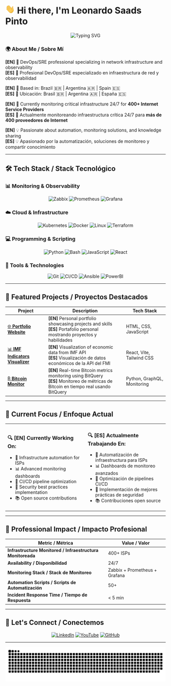 # <img src="https://raw.githubusercontent.com/ABSphreak/ABSphreak/master/gifs/Hi.gif" width="30px"> Hi there, I'm Leonardo Saads Pinto

<div align="center">
  <img src="https://readme-typing-svg.herokuapp.com?font=Fira+Code&pause=1000&color=00FF00&center=true&vCenter=true&width=500&lines=DevOps+Engineer+%7C+SRE+%7C+Network+Specialist;Monitoring+Critical+Infrastructure;400%2B+ISPs+Under+Management;Open+Source+Enthusiast" alt="Typing SVG" />
</div>

### 🌍 About Me / Sobre Mí

**[EN]** 🚀 DevOps/SRE professional specializing in network infrastructure and observability  
**[ES]** 🚀 Profesional DevOps/SRE especializado en infraestructura de red y observabilidad

**[EN]** 📍 Based in: Brazil 🇧🇷 | Argentina 🇦🇷 | Spain 🇪🇸  
**[ES]** 📍 Ubicación: Brasil 🇧🇷 | Argentina 🇦🇷 | España 🇪🇸

**[EN]** 🔭 Currently monitoring critical infrastructure 24/7 for **400+ Internet Service Providers**  
**[ES]** 🔭 Actualmente monitoreando infraestructura crítica 24/7 para **más de 400 proveedores de Internet**

**[EN]** 💡 Passionate about automation, monitoring solutions, and knowledge sharing  
**[ES]** 💡 Apasionado por la automatización, soluciones de monitoreo y compartir conocimiento

---

## 🛠️ Tech Stack / Stack Tecnológico

### 📊 Monitoring & Observability

<div align="center">

![Zabbix](https://img.shields.io/badge/Zabbix-DC382D?style=for-the-badge&logo=zabbix&logoColor=white)
![Prometheus](https://img.shields.io/badge/Prometheus-E6522C?style=for-the-badge&logo=Prometheus&logoColor=white)
![Grafana](https://img.shields.io/badge/Grafana-F46800?style=for-the-badge&logo=grafana&logoColor=white)

</div>

### ☁️ Cloud & Infrastructure

<div align="center">

![Kubernetes](https://img.shields.io/badge/Kubernetes-326CE5?style=for-the-badge&logo=kubernetes&logoColor=white)
![Docker](https://img.shields.io/badge/Docker-2496ED?style=for-the-badge&logo=docker&logoColor=white)
![Linux](https://img.shields.io/badge/Linux-FCC624?style=for-the-badge&logo=linux&logoColor=black)
![Terraform](https://img.shields.io/badge/Terraform-7B42BC?style=for-the-badge&logo=terraform&logoColor=white)

</div>

### 💻 Programming & Scripting

<div align="center">

![Python](https://img.shields.io/badge/Python-3776AB?style=for-the-badge&logo=python&logoColor=white)
![Bash](https://img.shields.io/badge/Bash-4EAA25?style=for-the-badge&logo=gnu-bash&logoColor=white)
![JavaScript](https://img.shields.io/badge/JavaScript-F7DF1E?style=for-the-badge&logo=javascript&logoColor=black)
![React](https://img.shields.io/badge/React-20232A?style=for-the-badge&logo=react&logoColor=61DAFB)

</div>

### 🔧 Tools & Technologies

<div align="center">

![Git](https://img.shields.io/badge/Git-F05032?style=for-the-badge&logo=git&logoColor=white)
![CI/CD](https://img.shields.io/badge/CI%2FCD-0052CC?style=for-the-badge&logo=jenkins&logoColor=white)
![Ansible](https://img.shields.io/badge/Ansible-EE0000?style=for-the-badge&logo=ansible&logoColor=white)
![PowerBI](https://img.shields.io/badge/PowerBI-F2C811?style=for-the-badge&logo=powerbi&logoColor=black)

</div>

---

## 🚀 Featured Projects / Proyectos Destacados

<div align="center">
  
| Project | Description | Tech Stack |
|---------|-------------|------------|
| [🌐 **Portfolio Website**](https://leonardoSaaads.github.io) | **[EN]** Personal portfolio showcasing projects and skills<br>**[ES]** Portafolio personal mostrando proyectos y habilidades | HTML, CSS, JavaScript |
| [📊 **IMF Indicators Visualizer**](https://github.com/leonardoSaaads/imf-indicators-visualizer) | **[EN]** Visualization of economic data from IMF API<br>**[ES]** Visualización de datos económicos de la API del FMI | React, Vite, Tailwind CSS |
| [₿ **Bitcoin Monitor**](https://github.com/leonardoSaaads/bitcoin-monitor) | **[EN]** Real-time Bitcoin metrics monitoring using BitQuery<br>**[ES]** Monitoreo de métricas de Bitcoin en tiempo real usando BitQuery | Python, GraphQL, Monitoring |

</div>

---

## 🎯 Current Focus / Enfoque Actual

<table>
<tr>
<td width="50%">

### 🔍 **[EN]** Currently Working On:
- 🔧 Infrastructure automation for ISPs
- 📊 Advanced monitoring dashboards
- 🚀 CI/CD pipeline optimization
- 🔐 Security best practices implementation
- 📚 Open source contributions

</td>
<td width="50%">

### 🔍 **[ES]** Actualmente Trabajando En:
- 🔧 Automatización de infraestructura para ISPs
- 📊 Dashboards de monitoreo avanzados
- 🚀 Optimización de pipelines CI/CD
- 🔐 Implementación de mejores prácticas de seguridad
- 📚 Contribuciones open source

</td>
</tr>
</table>

---

## 💼 Professional Impact / Impacto Profesional

<div align="center">
  
| Metric / Métrica | Value / Valor |
|------------------|---------------|
| **Infrastructure Monitored / Infraestructura Monitoreada** | 400+ ISPs |
| **Availability / Disponibilidad** | 24/7 |
| **Monitoring Stack / Stack de Monitoreo** | Zabbix + Prometheus + Grafana |
| **Automation Scripts / Scripts de Automatización** | 50+ |
| **Incident Response Time / Tiempo de Respuesta** | < 5 min |

</div>

---

## 🤝 Let's Connect / Conectemos

<div align="center">

[![LinkedIn](https://img.shields.io/badge/LinkedIn-Connect-blue?style=for-the-badge&logo=linkedin)](https://www.linkedin.com/in/leonardo-saads-pinto-5a61731b4/)
[![YouTube](https://img.shields.io/badge/YouTube-Subscribe-red?style=for-the-badge&logo=youtube)](https://www.youtube.com/@leonardosaads)
[![GitHub](https://img.shields.io/badge/GitHub-Follow-black?style=for-the-badge&logo=github)](https://github.com/leonardoSaaads)

</div>

---

<div align="center">
  <img src="https://raw.githubusercontent.com/Platane/snk/output/github-contribution-grid-snake.svg" alt="Snake animation" />
</div>
